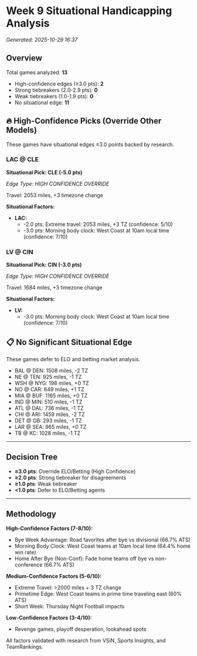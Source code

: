 # Week 9 Situational Handicapping Analysis

*Generated: 2025-10-29 16:37*


## Overview

Total games analyzed: **13**

- High-confidence edges (≥3.0 pts): **2**
- Strong tiebreakers (2.0-2.9 pts): **0**
- Weak tiebreakers (1.0-1.9 pts): **0**
- No situational edge: **11**

## 🔥 High-Confidence Picks (Override Other Models)

These games have situational edges ≥3.0 points backed by research.

### LAC @ CLE

**Situational Pick: CLE (-5.0 pts)**

*Edge Type: HIGH CONFIDENCE OVERRIDE*

Travel: 2053 miles, +3 timezone change

**Situational Factors:**

- **LAC:**
  - -2.0 pts: Extreme travel: 2053 miles, +3 TZ (confidence: 5/10)
  - -3.0 pts: Morning body clock: West Coast at 10am local time (confidence: 7/10)

### LV @ CIN

**Situational Pick: CIN (-3.0 pts)**

*Edge Type: HIGH CONFIDENCE OVERRIDE*

Travel: 1684 miles, +3 timezone change

**Situational Factors:**

- **LV:**
  - -3.0 pts: Morning body clock: West Coast at 10am local time (confidence: 7/10)

## 📋 No Significant Situational Edge

These games defer to ELO and betting market analysis.

- BAL @ DEN: 1508 miles, -2 TZ
- NE @ TEN: 925 miles, -1 TZ
- WSH @ NYG: 198 miles, +0 TZ
- NO @ CAR: 649 miles, +1 TZ
- MIA @ BUF: 1165 miles, +0 TZ
- IND @ MIN: 510 miles, -1 TZ
- ATL @ DAL: 736 miles, -1 TZ
- CHI @ ARI: 1459 miles, -2 TZ
- DET @ GB: 293 miles, -1 TZ
- LAR @ SEA: 965 miles, +0 TZ
- TB @ KC: 1028 miles, -1 TZ

---

## Decision Tree

- **≥3.0 pts**: Override ELO/Betting (High Confidence)
- **≥2.0 pts**: Strong tiebreaker for disagreements
- **≥1.0 pts**: Weak tiebreaker
- **<1.0 pts**: Defer to ELO/Betting agents

---

## Methodology

**High-Confidence Factors (7-8/10):**
- Bye Week Advantage: Road favorites after bye vs divisional (66.7% ATS)
- Morning Body Clock: West Coast teams at 10am local time (64.4% home win rate)
- Home After Bye (Non-Conf): Fade home teams off bye vs non-conference (66.7% ATS)

**Medium-Confidence Factors (5-6/10):**
- Extreme Travel: >2000 miles + 3 TZ change
- Primetime Edge: West Coast teams in prime time traveling east (60% ATS)
- Short Week: Thursday Night Football impacts

**Low-Confidence Factors (3-4/10):**
- Revenge games, playoff desperation, lookahead spots

All factors validated with research from VSiN, Sports Insights, and TeamRankings.
